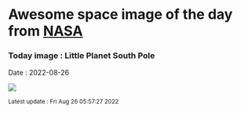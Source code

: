
# Awesome space image of the day from [NASA](https://api.nasa.gov/)

### Today image : Little Planet South Pole

Date : 2022-08-26


![](https://apod.nasa.gov/apod/image/2208/Chokshi_DSC7584_Panorama_c1024.jpg)

<small>Latest update : Fri Aug 26 05:57:27 2022</small>


